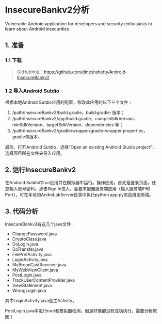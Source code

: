 # InsecureBankv2分析

Vulnerable Android application for developers and security enthusiasts to learn about Android insecurities

## 1. 准备

### 1.1 下载

> GItHub地址：https://github.com/dineshshetty/Android-InsecureBankv2

### 1.2 导入Android Sutdio

根据本地Android Sutdio应用的配置，修改此应用的以下三个文件：

1. /path/InsecureBankv2/build.gradle，build:gradle: 版本；
2. /path/InsecureBankv2/app/build.gradle，compileSdkVersion、minSdkVersion、targetSdkVersion、dependencies 等；
3. /path/InsecureBankv2/gradle/wrapper/gradle-wrapper.properties，gradle包版本。

最后，打开Android Sutdio，选择“Open an existing Android Studio project”，选择项目所在文件夹导入应用。

## 2. 运行InsecureBankv2

在Android Sutdio中run应用并在模拟器中运行。操作应用，首先是登录页面，任意输入账号密码，点击Sign In进入，会要求配置服务端应用（输入服务端IP和Port），可在本地的AndroLabServer目录中执行python app.py来启用服务端。

## 3. 代码分析

InsecureBankv2有这几个java文件：

- ChangePassword.java
- CryptoClass.java
- DoLogin.java
- DoTransfer.java
- FilePrefActivity.java
- LoginActivity.java
- MyBroadCastReceiver.java
- MyWebViewClient.java
- PostLogin.java
- TrackUserContentProvider.java
- ViewStatement.java
- WrongLogin.java

其中LoginActivity.java是主Activity。

PostLogin.java中进行root和模拟器检测，但是好像都没有成功执行。需要分析原因！






